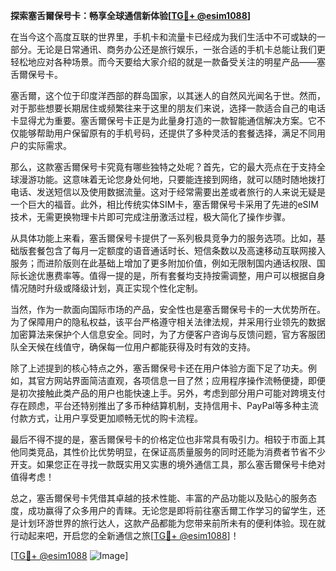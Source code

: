 **探索塞舌爾保号卡：畅享全球通信新体验[[TG💪+ @esim1088](https://t.me/s/esim1088)]**

在当今这个高度互联的世界里，手机卡和流量卡已经成为我们生活中不可或缺的一部分。无论是日常通讯、商务办公还是旅行娱乐，一张合适的手机卡总能让我们更轻松地应对各种场景。而今天要给大家介绍的就是一款备受关注的明星产品——塞舌爾保号卡。

塞舌爾，这个位于印度洋西部的群岛国家，以其迷人的自然风光闻名于世。然而，对于那些想要长期居住或频繁往来于这里的朋友们来说，选择一款适合自己的电话卡显得尤为重要。塞舌爾保号卡正是为此量身打造的一款智能通信解决方案。它不仅能够帮助用户保留原有的手机号码，还提供了多种灵活的套餐选择，满足不同用户的实际需求。

那么，这款塞舌爾保号卡究竟有哪些独特之处呢？首先，它的最大亮点在于支持全球漫游功能。这意味着无论您身处何地，只要能连接到网络，就可以随时随地拨打电话、发送短信以及使用数据流量。这对于经常需要出差或者旅行的人来说无疑是一个巨大的福音。此外，相比传统实体SIM卡，塞舌爾保号卡采用了先进的eSIM技术，无需更换物理卡片即可完成注册激活过程，极大简化了操作步骤。

从具体功能上来看，塞舌爾保号卡提供了一系列极具竞争力的服务选项。比如，基础版套餐包含了每月一定额度的语音通话时长、短信条数以及高速移动互联网接入服务；而进阶版则在此基础上增加了更多附加价值，例如无限制国内通话权限、国际长途优惠费率等。值得一提的是，所有套餐均支持按需调整，用户可以根据自身情况随时升级或降级计划，真正实现个性化定制。

当然，作为一款面向国际市场的产品，安全性也是塞舌爾保号卡的一大优势所在。为了保障用户的隐私权益，该平台严格遵守相关法律法规，并采用行业领先的数据加密算法来保护个人信息安全。同时，为了方便客户咨询与反馈问题，官方客服团队全天候在线值守，确保每一位用户都能获得及时有效的支持。

除了上述提到的核心特点之外，塞舌爾保号卡还在用户体验方面下足了功夫。例如，其官方网站界面简洁直观，各项信息一目了然；应用程序操作流畅便捷，即便是初次接触此类产品的用户也能快速上手。另外，考虑到部分用户可能对跨境支付存在顾虑，平台还特别推出了多币种结算机制，支持信用卡、PayPal等多种主流付款方式，让用户享受更加顺畅无忧的购卡流程。

最后不得不提的是，塞舌爾保号卡的价格定位也非常具有吸引力。相较于市面上其他同类竞品，其性价比优势明显，在保证高质量服务的同时还能为消费者节省不少开支。如果您正在寻找一款既实用又实惠的境外通信工具，那么塞舌爾保号卡绝对值得考虑！

总之，塞舌爾保号卡凭借其卓越的技术性能、丰富的产品功能以及贴心的服务态度，成功赢得了众多用户的青睐。无论您是即将前往塞舌爾工作学习的留学生，还是计划环游世界的旅行达人，这款产品都能为您带来前所未有的便利体验。现在就行动起来吧，开启您的全新通信之旅[[TG💪+ @esim1088](https://t.me/s/esim1088)]！

[[TG💪+ @esim1088](https://t.me/s/esim1088) ![Image](https://i.postimg.cc/4NQfJmqS/Snipaste-2025-05-13-00-14-12.png)]